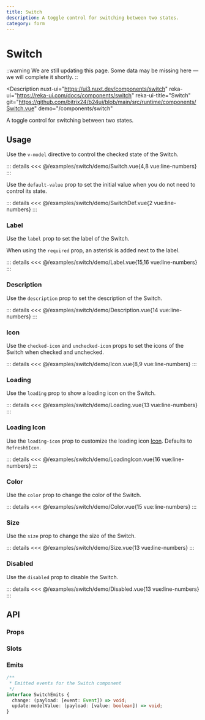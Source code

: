 ```yaml
---
title: Switch
description: A toggle control for switching between two states.
category: form
---
```

<script setup>
import SwitchExample from '/examples/switch/Switch.vue';
import SwitchDefExample from '/examples/switch/SwitchDef.vue';
import LabelExample from '/examples/switch/Label.vue';
import DescriptionExample from '/examples/switch/Description.vue';
import IconExample from '/examples/switch/Icon.vue';
import LoadingExample from '/examples/switch/Loading.vue';
import LoadingIconExample from '/examples/switch/LoadingIcon.vue';
import ColorExample from '/examples/switch/Color.vue';
import SizeExample from '/examples/switch/Size.vue';
import DisabledExample from '/examples/switch/Disabled.vue';
</script>
# Switch

::warning
We are still updating this page. Some data may be missing here — we will complete it shortly.
::

<Description
  nuxt-ui="https://ui3.nuxt.dev/components/switch"
  reka-ui="https://reka-ui.com/docs/components/switch"
  reka-ui-title="Switch"
  git="https://github.com/bitrix24/b24ui/blob/main/src/runtime/components/Switch.vue"
  demo="/components/switch"
>
  A toggle control for switching between two states.
</Description>

## Usage

Use the `v-model` directive to control the checked state of the Switch.

<div class="lg:min-h-[160px]">
  <ClientOnly>
    <SwitchExample />
  </ClientOnly>
</div>

::: details
<<< @/examples/switch/demo/Switch.vue{4,8 vue:line-numbers}
:::

Use the `default-value` prop to set the initial value when you do not need to control its state.

<div class="lg:min-h-[160px]">
  <ClientOnly>
    <SwitchDefExample />
  </ClientOnly>
</div>

::: details
<<< @/examples/switch/demo/SwitchDef.vue{2 vue:line-numbers}
:::

### Label

Use the `label` prop to set the label of the Switch.

When using the `required` prop, an asterisk is added next to the label.

<div class="lg:min-h-[275px]">
  <ClientOnly>
    <LabelExample />
  </ClientOnly>
</div>

::: details
<<< @/examples/switch/demo/Label.vue{15,16 vue:line-numbers}
:::

### Description

Use the `description` prop to set the description of the Switch.

<div class="lg:min-h-[275px]">
  <ClientOnly>
    <DescriptionExample />
  </ClientOnly>
</div>

::: details
<<< @/examples/switch/demo/Description.vue{14 vue:line-numbers}
:::

### Icon

Use the `checked-icon` and `unchecked-icon` props to set the icons of the Switch when checked and unchecked.

<div class="lg:min-h-[160px]">
  <ClientOnly>
    <IconExample />
  </ClientOnly>
</div>

::: details
<<< @/examples/switch/demo/Icon.vue{8,9 vue:line-numbers}
:::

### Loading

Use the `loading` prop to show a loading icon on the Switch.

<div class="lg:min-h-[275px]">
  <ClientOnly>
    <LoadingExample />
  </ClientOnly>
</div>

::: details
<<< @/examples/switch/demo/Loading.vue{13 vue:line-numbers}
:::

### Loading Icon

Use the `loading-icon` prop to customize the loading icon [Icon](https://bitrix24.github.io/b24icons/guide/icons.html). Defaults to `Refresh6Icon`.

<div class="lg:min-h-[275px]">
  <ClientOnly>
    <LoadingIconExample />
  </ClientOnly>
</div>

::: details
<<< @/examples/switch/demo/LoadingIcon.vue{16 vue:line-numbers}
:::

### Color

Use the `color` prop to change the color of the Switch.

<div class="lg:min-h-[275px]">
  <ClientOnly>
    <ColorExample />
  </ClientOnly>
</div>

::: details
<<< @/examples/switch/demo/Color.vue{15 vue:line-numbers}
:::

### Size

Use the `size` prop to change the size of the Switch.

<div class="lg:min-h-[275px]">
  <ClientOnly>
    <SizeExample />
  </ClientOnly>
</div>

::: details
<<< @/examples/switch/demo/Size.vue{13 vue:line-numbers}
:::

### Disabled

Use the `disabled` prop to disable the Switch.

<div class="lg:min-h-[275px]">
  <ClientOnly>
    <DisabledExample />
  </ClientOnly>
</div>

::: details
<<< @/examples/switch/demo/Disabled.vue{13 vue:line-numbers}
:::

## API

### Props

<ComponentProps component="Switch" />

### Slots

<ComponentSlots component="Switch" />

### Emits

```ts
/**
 * Emitted events for the Switch component
 */
interface SwitchEmits {
  change: (payload: [event: Event]) => void;
  update:modelValue: (payload: [value: boolean]) => void;
}
```
